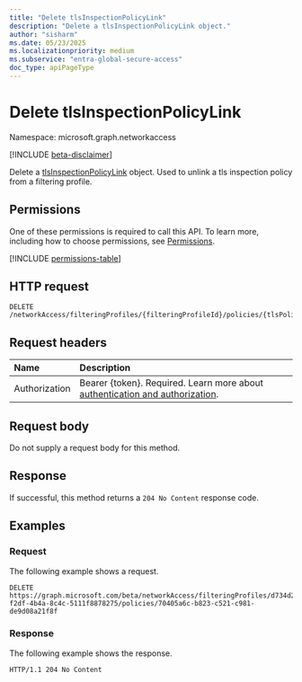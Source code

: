 ```yaml
---
title: "Delete tlsInspectionPolicyLink"
description: "Delete a tlsInspectionPolicyLink object."
author: "sisharm"
ms.date: 05/23/2025
ms.localizationpriority: medium
ms.subservice: "entra-global-secure-access"
doc_type: apiPageType
---
```


# Delete tlsInspectionPolicyLink

Namespace: microsoft.graph.networkaccess

[!INCLUDE [beta-disclaimer](../../includes/beta-disclaimer.md)]

Delete a [tlsInspectionPolicyLink](../resources/networkaccess-tlsinspectionpolicylink.md) object. Used to unlink a tls inspection policy from a filtering profile.

## Permissions

One of these permissions is required to call this API. To learn more, including how to choose permissions, see [Permissions](/graph/permissions-overview).

<!-- {
  "blockType": "permissions",
  "name": "networkaccess-tlsinspectionpolicylink-delete-permissions"
}
-->
[!INCLUDE [permissions-table](../includes/permissions/networkaccess-tlsinspectionpolicylink-delete-permissions.md)]

## HTTP request

<!-- {
  "blockType": "ignored"
}
-->
``` http
DELETE /networkAccess/filteringProfiles/{filteringProfileId}/policies/{tlsPolicyLinkId}
```

## Request headers

|Name|Description|
|:---|:---|
|Authorization|Bearer {token}. Required. Learn more about [authentication and authorization](/graph/auth/auth-concepts).|

## Request body

Do not supply a request body for this method.

## Response

If successful, this method returns a `204 No Content` response code.

## Examples

### Request

The following example shows a request.
<!-- {
  "blockType": "request",
  "name": "delete_tlsinspectionpolicylink",
  "sampleKeys": ["d734d2de-f2df-4b4a-8c4c-5111f8878275"]
}
-->
``` http
DELETE https://graph.microsoft.com/beta/networkAccess/filteringProfiles/d734d2de-f2df-4b4a-8c4c-5111f8878275/policies/70405a6c-b823-c521-c981-de9d08a21f8f
```

### Response

The following example shows the response.
<!-- {
  "blockType": "response",
  "truncated": true
}
-->
``` http
HTTP/1.1 204 No Content
